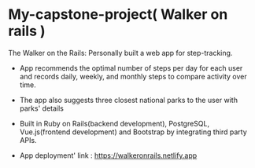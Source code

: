 # My-capstone-project( Walker on rails )


The Walker on the Rails: Personally built a web app for step-tracking. 

  - App recommends the optimal number of steps per day for each user and records daily, weekly, and monthly steps to compare activity over time. 
  
  - The app also suggests three closest national parks to the user with parks' details
  
  - Built in Ruby on Rails(backend development), PostgreSQL, Vue.js(frontend development) and Bootstrap by integrating third party APIs.
  
  - App deployment' link : https://walkeronrails.netlify.app
